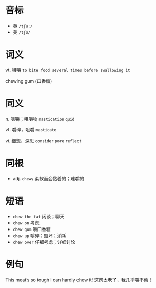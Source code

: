 # 音标

- 英 `/tʃuː/`
- 美 `/tʃʊ/`

# 词义

vt. 咀嚼
`to bite food several times before swallowing it`



chewing gum (口香糖)

# 同义

n. 咀嚼；咀嚼物
`mastication` `quid`

vt. 嚼碎，咀嚼
`masticate`

vi. 细想，深思
`consider` `pore` `reflect`

# 同根

- adj. `chewy` 柔软而会黏着的；难嚼的

# 短语

- `chew the fat` 闲谈；聊天
- `chew on` 考虑
- `chew gum` 嚼口香糖
- `chew up` 嚼碎；毁坏；消耗
- `chew over` 仔细考虑；详细讨论

# 例句

This meat’s so tough I can hardly chew it!
这肉太老了，我几乎嚼不动！


